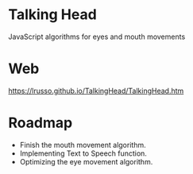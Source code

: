 # Talking Head

JavaScript algorithms for eyes and mouth movements

# Web

https://lrusso.github.io/TalkingHead/TalkingHead.htm

# Roadmap

- Finish the mouth movement algorithm.
- Implementing Text to Speech function.
- Optimizing the eye movement algorithm.
